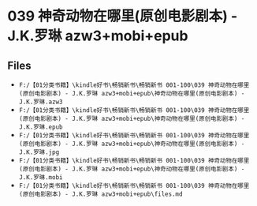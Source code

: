 # 039 神奇动物在哪里(原创电影剧本) - J.K.罗琳 azw3+mobi+epub

## Files

- `F:/【01分类书籍】\kindle好书\畅销新书\畅销新书 001-100\039 神奇动物在哪里(原创电影剧本) - J.K.罗琳 azw3+mobi+epub\神奇动物在哪里(原创电影剧本) - J.K.罗琳.azw3`
- `F:/【01分类书籍】\kindle好书\畅销新书\畅销新书 001-100\039 神奇动物在哪里(原创电影剧本) - J.K.罗琳 azw3+mobi+epub\神奇动物在哪里(原创电影剧本) - J.K.罗琳.epub`
- `F:/【01分类书籍】\kindle好书\畅销新书\畅销新书 001-100\039 神奇动物在哪里(原创电影剧本) - J.K.罗琳 azw3+mobi+epub\神奇动物在哪里(原创电影剧本) - J.K.罗琳.jpg`
- `F:/【01分类书籍】\kindle好书\畅销新书\畅销新书 001-100\039 神奇动物在哪里(原创电影剧本) - J.K.罗琳 azw3+mobi+epub\神奇动物在哪里(原创电影剧本) - J.K.罗琳.mobi`
- `F:/【01分类书籍】\kindle好书\畅销新书\畅销新书 001-100\039 神奇动物在哪里(原创电影剧本) - J.K.罗琳 azw3+mobi+epub\files.md`
